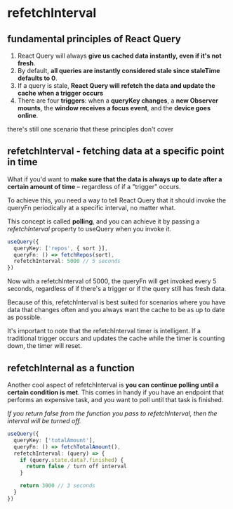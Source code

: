 # refetchInterval

## fundamental principles of React Query 

1. React Query will always __give us cached data instantly, even if it's not fresh__.
2. By default, __all queries are instantly considered stale since staleTime defaults to 0__.
3. If a query is stale, __React Query will refetch the data and update the cache when a trigger occurs__
4. There are four __triggers__: when a __queryKey changes__, a __new Observer mounts__, the __window receives a focus event__, and the __device goes online__.

there's still one scenario that these principles don't cover

## refetchInterval - fetching data at a specific point in time

What if you'd want to __make sure that the data is always up to date after a certain amount of time__ – regardless of if a "trigger" occurs.

To achieve this, you need a way to tell React Query that it should invoke the queryFn periodically at a specific interval, no matter what.

This concept is called __polling__, and you can achieve it by passing a _refetchInterval_ property to useQuery when you invoke it.

```ts
useQuery({
  queryKey: ['repos', { sort }],
  queryFn: () => fetchRepos(sort),
  refetchInterval: 5000 // 5 seconds
})
```

Now with a refetchInterval of 5000, the queryFn will get invoked every 5 seconds, regardless of if there's a trigger or if the query still has fresh data.

Because of this, refetchInterval is best suited for scenarios where you have data that changes often and you always want the cache to be as up to date as possible.

It's important to note that the refetchInterval timer is intelligent. If a traditional trigger occurs and updates the cache while the timer is counting down, the timer will reset.

## refetchInternal as a function

Another cool aspect of refetchInterval is __you can continue polling until a certain condition is met__. This comes in handy if you have an endpoint that performs an expensive task, and you want to poll until that task is finished.

_If you return false from the function you pass to refetchInterval, then the interval will be turned off._

```ts
useQuery({
  queryKey: ['totalAmount'],
  queryFn: () => fetchTotalAmount(),
  refetchInterval: (query) => {
    if (query.state.data?.finished) {
      return false / turn off interval
    }

    return 3000 // 3 seconds
  }
})
```